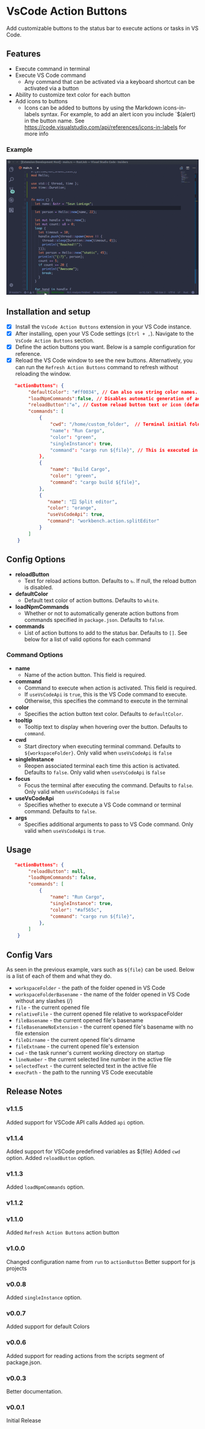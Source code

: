 # VsCode Action Buttons

Add customizable buttons to the status bar to execute actions or tasks in VS Code.

## Features

* Execute command in terminal
* Execute VS Code command
    * Any command that can be activated via a keyboard shortcut can be activated via a button
* Ability to customize text color for each button
* Add icons to buttons
    * Icons can be added to buttons by using the Markdown icons-in-labels syntax. For example, to add an alert icon you include `$(alert) in the button name. See https://code.visualstudio.com/api/references/icons-in-labels for more info

### Example

![](action.gif)

## Installation and setup

 - [x] Install the `VsCode Action Buttons` extension in your VS Code instance.
 - [x] After installing, open your VS Code settings (`Ctrl + ,`). Navigate to the `VsCode Action Buttons` section.
 - [x] Define the action buttons you want. Below is a sample configuration for reference.
 - [x] Reload the VS Code window to see the new buttons. Alternatively, you can run the `Refresh Action Buttons` command to refresh without reloading the window.

 ```json
 	"actionButtons": {
		 "defaultColor": "#ff0034", // Can also use string color names.
		 "loadNpmCommands":false, // Disables automatic generation of actions for npm commands.
		 "reloadButton":"♻️", // Custom reload button text or icon (default ↻). null value enables automatic reload on configuration change
		 "commands": [
			 {
				 "cwd": "/home/custom_folder", 	// Terminal initial folder ${workspaceFolder} and os user home as defaults
				 "name": "Run Cargo",
				 "color": "green",
				 "singleInstance": true,
				 "command": "cargo run ${file}", // This is executed in the terminal.
			 },
			 {
				 "name": "Build Cargo",
				 "color": "green",
				 "command": "cargo build ${file}",
			 },
			 {
				"name": "🪟 Split editor",
				"color": "orange",
				"useVsCodeApi": true,
				"command": "workbench.action.splitEditor"
		     }
		 ]
	 }
 ```

## Config Options

* **reloadButton**
    * Text for reload actions button. Defaults to `↻`. If null, the reload button is disabled.
* **defaultColor**
    * Default text color of action buttons. Defaults to `white`.
* **loadNpmCommands**
    * Whether or not to automatically generate action buttons from commands specified in `package.json`. Defaults to `false`.
* **commands**
    * List of action buttons to add to the status bar. Defaults to `[]`. See below for a list of valid options for each command

### Command Options

* **name**
    * Name of the action button. This field is required.
* **command**
    * Command to execute when action is activated. This field is required.
	* If `useVsCodeApi` is `true`, this is the VS Code command to execute. Otherwise, this specifies the command to execute in the terminal
* **color**
    * Specifies the action button text color. Defaults to `defaultColor`.
* **tooltip**
    * Tooltip text to display when hovering over the button. Defaults to `command`.
* **cwd**
    * Start directory when executing terminal command. Defaults to `${workspaceFolder}`. Only valid when `useVsCodeApi` is `false`
* **singleInstance**
    * Reopen associated terminal each time this action is activated. Defaults to `false`. Only valid when `useVsCodeApi` is `false`
* **focus**
    * Focus the terminal after executing the command. Defaults to `false`. Only valid when `useVsCodeApi` is `false`
* **useVsCodeApi**
    * Specifies whether to execute a VS Code command or terminal command. Defaults to `false`.
* **args**
    * Specifies additional arguments to pass to VS Code command. Only valid when `useVsCodeApi` is `true`.

## Usage

 ```json
 	"actionButtons": {
		 "reloadButton": null,
		 "loadNpmCommands": false,
		 "commands": [
			 {
				 "name": "Run Cargo",
				 "singleInstance": true,
				 "color": "#af565c",
				 "command": "cargo run ${file}",
			 },
		 ]
	 }
 ```

## Config Vars

As seen in the previous example, vars such as `${file}` can be used. Below is a list of each of them and what they do.

* `workspaceFolder` - the path of the folder opened in VS Code
* `workspaceFolderBasename` - the name of the folder opened in VS Code without any slashes (/)
* `file` - the current opened file
* `relativeFile` - the current opened file relative to workspaceFolder
* `fileBasename` - the current opened file's basename
* `fileBasenameNoExtension` - the current opened file's basename with no file extension
* `fileDirname` -  the current opened file's dirname
* `fileExtname` - the current opened file's extension
* `cwd` -  the task runner's current working directory on startup
* `lineNumber` - the current selected line number in the active file
* `selectedText` - the current selected text in the active file
* `execPath` - the path to the running VS Code executable

## Release Notes

### v1.1.5
Added support for VSCode API calls
Added `api` option.

### v1.1.4
Added support for VSCode predefined variables as ${file}
Added `cwd` option.
Added `reloadButton` option.

### v1.1.3
Added `loadNpmCommands` option.

### v1.1.2


### v1.1.0
Added `Refresh Action Buttons` action button

### v1.0.0
Changed configuration name from `run` to `actionButton`
Better support for js projects

### v0.0.8
Added `singleInstance` option.

### v0.0.7
Added support for default Colors

### v0.0.6
Added support for reading actions from the scripts segment of package.json.

### v0.0.3
Better documentation.

### v0.0.1
  Initial Release
